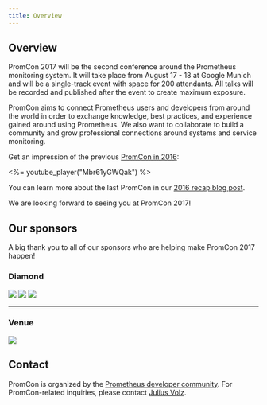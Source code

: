 ```yaml
---
title: Overview
---
```


## Overview

PromCon 2017 will be the second conference around the Prometheus monitoring
system. It will take place from August 17 - 18 at Google Munich and will be a
single-track event with space for 200 attendants. All talks will be recorded and
published after the event to create maximum exposure.

PromCon aims to connect Prometheus users and developers from around the world in
order to exchange knowledge, best practices, and experience gained around using
Prometheus. We also want to collaborate to build a community and grow
professional connections around systems and service monitoring.

Get an impression of the previous [PromCon in 2016](/2016-berlin/):

<%= youtube_player("Mbr61yGWQak") %>

You can learn more about the last PromCon in our
[2016 recap blog post](https://prometheus.io/blog/2016/09/04/promcon-2016-its-a-wrap/).

We are looking forward to seeing you at PromCon 2017!

## Our sponsors

A big thank you to all of our sponsors who are helping make PromCon 2017 happen!

<h3>Diamond</h3>
<div class="sponsor-logos">
  <a href="http://www.robustperception.io/"><img src="/assets/robust_perception_logo.png" class="logo"/></a>
  <a href="https://www.weave.works/"><img src="/assets/weave_logo.png" class="logo"/></a>
  <a href="https://cncf.io/"><img src="/assets/cncf_logo.png" class="logo"/></a>
</div>

<hr>

<h3>Venue</h3>
<div class="sponsor-logos">
  <a href="https://google.com/"><img src="/assets/google_cloud_platform_logo.png" class="logo"/></a>
</div>

## Contact

PromCon is organized by the [Prometheus developer
community](https://prometheus.io/community/). For PromCon-related inquiries,
please contact [Julius Volz](mailto:julius.volz@gmail.com).
